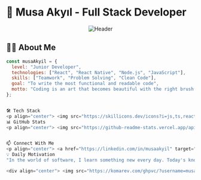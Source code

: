 # 🚀 Musa Akyıl - Full Stack Developer

<p align="center">
  <img src="https://readme-typing-svg.herokuapp.com?font=Fira+Code&pause=1000&width=435&lines=Frontend+%7C+Backend+%7C+Mobile+Developer;React+%7C+React+Native+%7C+Node.js;Continuous+Learner+%26+Problem+Solver" alt="Header" />
</p>

## 👨‍💻 About Me

```javascript
const musaAkyil = {
  level: "Junior Developer",
  technologies: ["React", "React Native", "Node.js", "JavaScript"],
  skills: ["Teamwork", "Problem Solving", "Clean Code"],
  goal: "To write the most functional and readable code",
  motto: "Coding is an art that becomes beautiful with the right brush strokes"
};


🛠️ Tech Stack
<p align="center"> <img src="https://skillicons.dev/icons?i=js,ts,react,nextjs,nodejs,express,mongodb,firebase,tailwind,git,github,figma,androidstudio,vscode&theme=light" alt="Tech Stack" /> </p>
📊 GitHub Stats
<p align="center"> <img src="https://github-readme-stats.vercel.app/api?username=musaakyil&show_icons=true&theme=radical&hide_border=true" width="48%"> <img src="https://github-readme-streak-stats.herokuapp.com/?user=musaakyil&theme=radical&hide_border=true" width="48%"> <img src="https://github-readme-stats.vercel.app/api/top-langs/?username=musaakyil&layout=compact&theme=radical&hide_border=true" width="48%"> </p>


📫 Connect With Me
<p align="center"> <a href="https://linkedin.com/in/musaakyil" target="_blank"> <img src="https://img.shields.io/badge/LinkedIn-0077B5?style=for-the-badge&logo=linkedin&logoColor=white" alt="LinkedIn"> </a> <a href="mailto:musaakyil@example.com"> <img src="https://img.shields.io/badge/Gmail-D14836?style=for-the-badge&logo=gmail&logoColor=white" alt="Gmail"> </a> <a href="https://medium.com/@musaakyil"> <img src="https://img.shields.io/badge/Medium-12100E?style=for-the-badge&logo=medium&logoColor=white" alt="Medium"> </a> </p>
💡 Daily Motivation
"In the world of software, I learn something new every day. Today's knowledge is tomorrow's solution. 🚀"

<div align="center"> <img src="https://komarev.com/ghpvc/?username=musaakyil&label=Profile+Views&color=blueviolet&style=flat" alt="Profile views counter" /> </div> 
